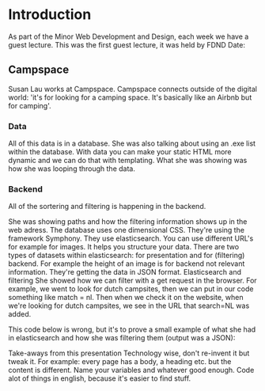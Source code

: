 # Introduction
As part of the Minor Web Development and Design, each week we have a guest lecture.
This was the first guest lecture, it was held by FDND
Date:

## Campspace
Susan Lau works at Campspace. 
Campspace connects outside of the digital world: 'it's for looking for a camping space. It's basically like an Airbnb but for camping'.

### Data
All of this data is in a database. 
She was also talking about using an .exe list within the database.
With data you can make your static HTML more dynamic and we can do that with templating.
What she was showing was how she was looping through the data.

### Backend
All of the sortering and filtering is happening in the backend.

She was showing paths and how the filtering information shows up in the web adress.
The database uses one dimensional CSS.
They're using the framework Symphony.
They use elasticsearch. You can use different URL's for example for images. It helps you structure your data.
There are two types of datasets within elasticsearch: for presentation and for (filtering) backend. For example the height of an image is for backend not relevant information.
They're getting the data in JSON format.
Elasticsearch and filtering
She showed how we can filter with a get request in the browser. For example, we went to look for dutch campsites, then we can put in our code something like match = nl. Then when we check it on the website, when we're looking for dutch campsites, we see in the URL that search=NL was added.

This code below is wrong, but it's to prove a small example of what she had in elasticsearch and how she was filtering them (output was a JSON):

Take-aways from this presentation
Technology wise, don't re-invent it but tweak it. For example: every page has a body, a heading etc. but the content is different.
Name your variables and whatever good enough.
Code alot of things in english, because it's easier to find stuff.
